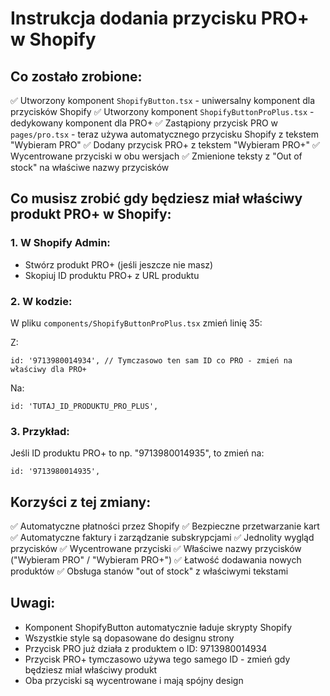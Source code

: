 # Instrukcja dodania przycisku PRO+ w Shopify

## Co zostało zrobione:
✅ Utworzony komponent `ShopifyButton.tsx` - uniwersalny komponent dla przycisków Shopify
✅ Utworzony komponent `ShopifyButtonProPlus.tsx` - dedykowany komponent dla PRO+
✅ Zastąpiony przycisk PRO w `pages/pro.tsx` - teraz używa automatycznego przycisku Shopify z tekstem "Wybieram PRO"
✅ Dodany przycisk PRO+ z tekstem "Wybieram PRO+"
✅ Wycentrowane przyciski w obu wersjach
✅ Zmienione teksty z "Out of stock" na właściwe nazwy przycisków

## Co musisz zrobić gdy będziesz miał właściwy produkt PRO+ w Shopify:

### 1. W Shopify Admin:
- Stwórz produkt PRO+ (jeśli jeszcze nie masz)
- Skopiuj ID produktu PRO+ z URL produktu

### 2. W kodzie:
W pliku `components/ShopifyButtonProPlus.tsx` zmień linię 35:

Z:
```tsx
id: '9713980014934', // Tymczasowo ten sam ID co PRO - zmień na właściwy dla PRO+
```

Na:
```tsx
id: 'TUTAJ_ID_PRODUKTU_PRO_PLUS',
```

### 3. Przykład:
Jeśli ID produktu PRO+ to np. "9713980014935", to zmień na:

```tsx
id: '9713980014935',
```

## Korzyści z tej zmiany:
✅ Automatyczne płatności przez Shopify
✅ Bezpieczne przetwarzanie kart  
✅ Automatyczne faktury i zarządzanie subskrypcjami
✅ Jednolity wygląd przycisków
✅ Wycentrowane przyciski
✅ Właściwe nazwy przycisków ("Wybieram PRO" / "Wybieram PRO+")
✅ Łatwość dodawania nowych produktów
✅ Obsługa stanów "out of stock" z właściwymi tekstami

## Uwagi:
- Komponent ShopifyButton automatycznie ładuje skrypty Shopify
- Wszystkie style są dopasowane do designu strony  
- Przycisk PRO już działa z produktem o ID: 9713980014934
- Przycisk PRO+ tymczasowo używa tego samego ID - zmień gdy będziesz miał właściwy produkt
- Oba przyciski są wycentrowane i mają spójny design
